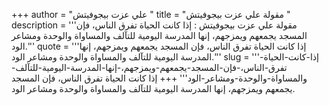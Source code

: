 +++
author = "علي عزت بيجوفيتش "
title = "مقولة علي عزت بيجوفيتش "
description = '''مقولة علي عزت بيجوفيتش : إذا كانت الحياة تفرق الناس، فإن المسجد يجمعهم ويمزجهم، إنها المدرسة اليومية للتآلف والمساواة والوحدة ومشاعر الود.'''
quote = '''إذا كانت الحياة تفرق الناس، فإن المسجد يجمعهم ويمزجهم، إنها المدرسة اليومية للتآلف والمساواة والوحدة ومشاعر الود.'''
slug = '''إذا-كانت-الحياة-تفرق-الناس،-فإن-المسجد-يجمعهم-ويمزجهم،-إنها-المدرسة-اليومية-للتآلف-والمساواة-والوحدة-ومشاعر-الود'''
+++
إذا كانت الحياة تفرق الناس، فإن المسجد يجمعهم ويمزجهم، إنها المدرسة اليومية للتآلف والمساواة والوحدة ومشاعر الود.
